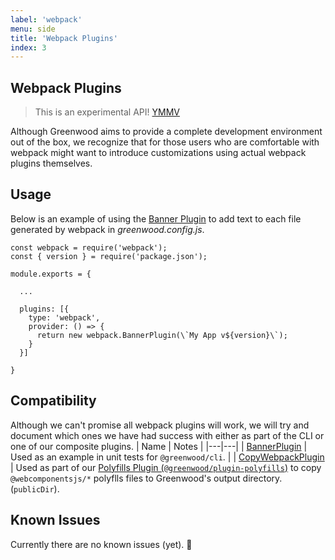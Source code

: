 ```yaml
---
label: 'webpack'
menu: side
title: 'Webpack Plugins'
index: 3
---
```


## Webpack Plugins

> This is an experimental API! [YMMV](http://onlineslangdictionary.com/meaning-definition-of/your-mileage-may-vary)

Although Greenwood aims to provide a complete development environment out of the box, we recognize that for those users who are comfortable with webpack might want to introduce customizations using actual webpack plugins themselves.


## Usage
Below is an example of using the [Banner Plugin](https://webpack.js.org/plugins/banner-plugin/) to add text to each file generated by webpack in _greenwood.config.js_.

```render javascript
const webpack = require('webpack');
const { version } = require('package.json');

module.exports = {

  ...

  plugins: [{
    type: 'webpack',
    provider: () => {
      return new webpack.BannerPlugin(\`My App v${version}\`);
    }
  }]

}
```

## Compatibility
Although we can't promise all webpack plugins will work, we will try and document which ones we have had success with either as part of the CLI or one of our composite plugins.
| Name  | Notes  |
|---|---|
| [BannerPlugin](https://webpack.js.org/plugins/banner-plugin/) | Used as an example in unit tests for `@greenwood/cli`. |
| [CopyWebpackPlugin](https://github.com/webpack-contrib/copy-webpack-plugin/) | Used as part of our [Polyfills Plugin (`@greenwood/plugin-polyfills`)](https://github.com/ProjectEvergreen/greenwood/tree/master/packages/plugin-polyfills) to copy `@webcomponentsjs/*` polyflls files to Greenwood's output directory. (`publicDir`).


## Known Issues
Currently there are no known issues (yet).  🤞